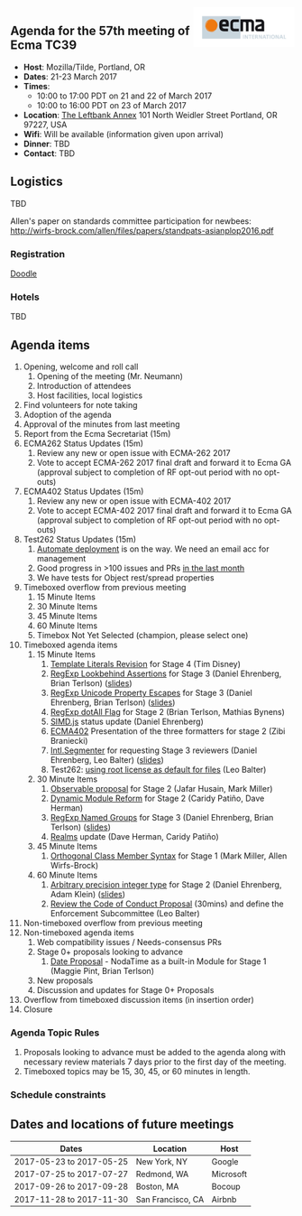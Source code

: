 <img src="../images/Ecma_RVB-003.jpg" align="right" height="70" alt="" />

## Agenda for the 57th meeting of Ecma TC39

- **Host**: Mozilla/Tilde, Portland, OR
- **Dates**: 21-23 March 2017
- **Times**:
  - 10:00 to 17:00 PDT on 21 and 22 of March 2017
  - 10:00 to 16:00 PDT on 23 of March 2017
- **Location**:
  [The Leftbank Annex](https://www.google.com/maps/place/The+Leftbank+Annex/@45.5343415,-122.6682238,19z/data=!4m13!1m7!3m6!1s0x5495a7526c875c11:0xc434f6b0aee61e62!2sN+Vancouver+Ave+%26+N+Weidler+St,+Portland,+OR+97227!3b1!8m2!3d45.5343697!4d-122.6677571!3m4!1s0x0:0x20b667b4631fbad2!8m2!3d45.5345825!4d-122.6674142)
  101 North Weidler Street
  Portland, OR 97227, USA
- **Wifi**: Will be available (information given upon arrival)
- **Dinner**:
  TBD
- **Contact**:
  TBD

## Logistics

TBD

Allen's paper on standards committee participation for newbees: http://wirfs-brock.com/allen/files/papers/standpats-asianplop2016.pdf

### Registration

[Doodle](https://ecma-international.doodle.com/poll/i7w9xuer872kdc9z)

### Hotels

TBD

## Agenda items

1. Opening, welcome and roll call
    1. Opening of the meeting (Mr. Neumann)
    1. Introduction of attendees
    1. Host facilities, local logistics
1. Find volunteers for note taking
1. Adoption of the agenda
1. Approval of the minutes from last meeting
1. Report from the Ecma Secretariat (15m)
1. ECMA262 Status Updates (15m)
    1. Review any new or open issue with ECMA-262 2017
    1. Vote to accept ECMA-262 2017 final draft and forward it to Ecma GA (approval subject to completion of RF opt-out period with no opt-outs)
1. ECMA402 Status Updates (15m)
    1. Review any new or open issue with ECMA-402 2017
    1. Vote to accept ECMA-402 2017 final draft and forward it to Ecma GA (approval subject to completion of RF opt-out period with no opt-outs)
1. Test262 Status Updates (15m)
    1. [Automate deployment](https://github.com/tc39/test262/pull/546) is on the way. We need an email acc for management
    1. Good progress in >100 issues and PRs [in the last month](https://github.com/tc39/test262/pulse/monthly)
    1. We have tests for Object rest/spread properties
1. Timeboxed overflow from previous meeting
    1. 15 Minute Items
    1. 30 Minute Items
    1. 45 Minute Items
    1. 60 Minute Items
    1. Timebox Not Yet Selected (champion, please select one)
1. Timeboxed agenda items
    1. 15 Minute Items
        1. [Template Literals Revision](https://github.com/tc39/proposal-template-literal-revision) for Stage 4 (Tim Disney)
        1. [RegExp Lookbehind Assertions](https://github.com/tc39/proposal-regexp-lookbehind) for Stage 3 (Daniel Ehrenberg, Brian Terlson) ([slides](https://docs.google.com/presentation/d/1jOwKkqQGfRsPH6X9jWNqwMvRB9MbxWJ3NgD_s9jGyRk/edit))
        1. [RegExp Unicode Property Escapes](https://github.com/tc39/proposal-regexp-unicode-property-escapes) for Stage 3 (Daniel Ehrenberg, Brian Terlson) ([slides](https://docs.google.com/presentation/d/1x1iLPYM6HxWoy4rPNK2oL1sFxAzowX0fMIdaSm9WmdA/edit))
        1. [RegExp dotAll Flag](https://github.com/mathiasbynens/es-regexp-dotall-flag) for Stage 2 (Brian Terlson, Mathias Bynens)
        1. [SIMD.js](https://github.com/tc39/ecmascript_simd/) status update (Daniel Ehrenberg)
        1. [ECMA402](https://github.com/tc39/ecma402/) Presentation of the three formatters for stage 2 (Zibi Braniecki)
        1. [Intl.Segmenter](https://github.com/tc39/proposal-intl-segmenter) for requesting Stage 3 reviewers (Daniel Ehrenberg, Leo Balter) ([slides](https://docs.google.com/presentation/d/1BnVToKOybjLh7IPa6k1i1ruLysFDKIVgo5heU1qb7CM/edit))
        1. Test262: [using root license as default for files](https://github.com/tc39/test262/pull/851) (Leo Balter)
    1. 30 Minute Items
        1. [Observable proposal](https://github.com/tc39/proposal-observable) for Stage 2 (Jafar Husain, Mark Miller)
        1. [Dynamic Module Reform](https://github.com/caridy/proposal-dynamic-modules) for Stage 2 (Caridy Patiño, Dave Herman)
        1. [RegExp Named Groups](https://github.com/tc39/proposal-regexp-named-groups) for Stage 3 (Daniel Ehrenberg, Brian Terlson) ([slides](https://docs.google.com/presentation/d/1EbtgJu3BOT5SG2e5Wsc1ESWa6BLgG-0sZUtSKD5rf10/edit))
        1. [Realms](https://github.com/tc39/proposal-realms/) update (Dave Herman, Caridy Patiño)
    1. 45 Minute Items
        1. [Orthogonal Class Member Syntax](https://github.com/erights/Orthogonal-Classes) for Stage 1 (Mark Miller, Allen Wirfs-Brock)
    1. 60 Minute Items
        1. [Arbitrary precision integer type](https://github.com/littledan/proposal-bigint) for Stage 2 (Daniel Ehrenberg, Adam Klein) ([slides](https://docs.google.com/presentation/d/1lKscD8d_i1mz1w_puWJKW4LCyQLgrb0CySHVukohkLE/edit#slide=id.g1c4f05590f_0_115))
        1. [Review the Code of Conduct Proposal](https://github.com/tc39/code-of-conduct-proposal) (30mins) and define the Enforcement Subcommittee (Leo Balter)
1. Non-timeboxed overflow from previous meeting
1. Non-timeboxed agenda items
    1. Web compatibility issues / Needs-consensus PRs
    1. Stage 0+ proposals looking to advance
        1. [Date Proposal](https://github.com/maggiepint/proposal-temporal) - NodaTime as a built-in Module for Stage 1 (Maggie Pint, Brian Terlson)
    1. New proposals
    1. Discussion and updates for Stage 0+ Proposals
1. Overflow from timeboxed discussion items (in insertion order)
1. Closure

### Agenda Topic Rules

1. Proposals looking to advance must be added to the agenda along with necessary review materials 7 days prior to the first day of the meeting.
1. Timeboxed topics may be 15, 30, 45, or 60 minutes in length.

### Schedule constraints

## Dates and locations of future meetings

| Dates                    | Location          | Host       |
|--------------------------|-------------------|------------|
| 2017-05-23 to 2017-05-25 | New York, NY      | Google     |
| 2017-07-25 to 2017-07-27 | Redmond, WA       | Microsoft  |
| 2017-09-26 to 2017-09-28 | Boston, MA        | Bocoup     |
| 2017-11-28 to 2017-11-30 | San Francisco, CA | Airbnb     |

